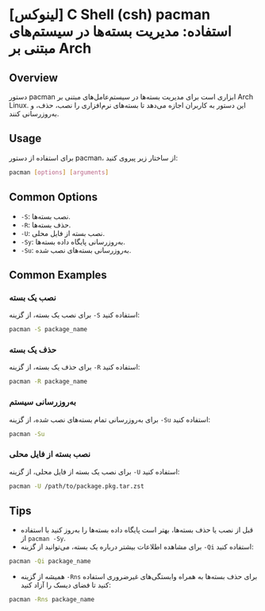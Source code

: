 # [لینوکس] C Shell (csh) pacman استفاده: مدیریت بسته‌ها در سیستم‌های مبتنی بر Arch

## Overview
دستور pacman ابزاری است برای مدیریت بسته‌ها در سیستم‌عامل‌های مبتنی بر Arch Linux. این دستور به کاربران اجازه می‌دهد تا بسته‌های نرم‌افزاری را نصب، حذف، و به‌روزرسانی کنند.

## Usage
برای استفاده از دستور pacman، از ساختار زیر پیروی کنید:

```bash
pacman [options] [arguments]
```

## Common Options
- `-S`: نصب بسته‌ها.
- `-R`: حذف بسته‌ها.
- `-U`: نصب بسته از فایل محلی.
- `-Sy`: به‌روزرسانی پایگاه داده بسته‌ها.
- `-Su`: به‌روزرسانی بسته‌های نصب شده.

## Common Examples
### نصب یک بسته
برای نصب یک بسته، از گزینه `-S` استفاده کنید:

```bash
pacman -S package_name
```

### حذف یک بسته
برای حذف یک بسته، از گزینه `-R` استفاده کنید:

```bash
pacman -R package_name
```

### به‌روزرسانی سیستم
برای به‌روزرسانی تمام بسته‌های نصب شده، از گزینه `-Su` استفاده کنید:

```bash
pacman -Su
```

### نصب بسته از فایل محلی
برای نصب یک بسته از فایل محلی، از گزینه `-U` استفاده کنید:

```bash
pacman -U /path/to/package.pkg.tar.zst
```

## Tips
- قبل از نصب یا حذف بسته‌ها، بهتر است پایگاه داده بسته‌ها را به‌روز کنید با استفاده از `pacman -Sy`.
- برای مشاهده اطلاعات بیشتر درباره یک بسته، می‌توانید از گزینه `-Qi` استفاده کنید:

```bash
pacman -Qi package_name
```

- همیشه از گزینه `-Rns` برای حذف بسته‌ها به همراه وابستگی‌های غیرضروری استفاده کنید تا فضای دیسک را آزاد کنید:

```bash
pacman -Rns package_name
```